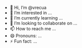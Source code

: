 - 👋 Hi, I’m @vrecua
- 👀 I’m interested in ...
- 🌱 I’m currently learning ...
- 💞️ I’m looking to collaborate on ...
- 📫 How to reach me ...
- 😄 Pronouns: ...
- ⚡ Fun fact: ...

<!---
vrecua/vrecua is a ✨ special ✨ repository because its `README.md` (this file) appears on your GitHub profile.
You can click the Preview link to take a look at your changes.
--->
